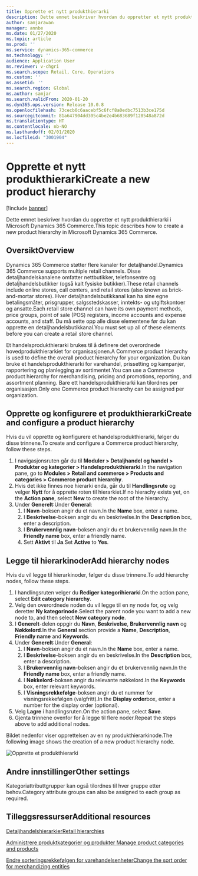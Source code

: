 ```yaml
---
title: Opprette et nytt produkthierarki
description: Dette emnet beskriver hvordan du oppretter et nytt produkthierarki i Microsoft Dynamics 365 Commerce.
author: samjarawan
manager: annbe
ms.date: 01/27/2020
ms.topic: article
ms.prod: ''
ms.service: dynamics-365-commerce
ms.technology: ''
audience: Application User
ms.reviewer: v-chgri
ms.search.scope: Retail, Core, Operations
ms.custom: ''
ms.assetid: ''
ms.search.region: Global
ms.author: samjar
ms.search.validFrom: 2020-01-20
ms.dyn365.ops.version: Release 10.0.8
ms.openlocfilehash: 73cecb0c6aacebf5c6fcf8a0edbc7513b3ce175d
ms.sourcegitcommit: 81a647904dd305c4be2e4b683689f128548a872d
ms.translationtype: HT
ms.contentlocale: nb-NO
ms.lasthandoff: 02/01/2020
ms.locfileid: "3001904"
---
```

# <a name="create-a-new-product-hierarchy"></a><span data-ttu-id="6eb5e-103">Opprette et nytt produkthierarki</span><span class="sxs-lookup"><span data-stu-id="6eb5e-103">Create a new product hierarchy</span></span>


[!include [banner](includes/banner.md)]

<span data-ttu-id="6eb5e-104">Dette emnet beskriver hvordan du oppretter et nytt produkthierarki i Microsoft Dynamics 365 Commerce.</span><span class="sxs-lookup"><span data-stu-id="6eb5e-104">This topic describes how to create a new product hierarchy in Microsoft Dynamics 365 Commerce.</span></span>

## <a name="overview"></a><span data-ttu-id="6eb5e-105">Oversikt</span><span class="sxs-lookup"><span data-stu-id="6eb5e-105">Overview</span></span>

<span data-ttu-id="6eb5e-106">Dynamics 365 Commerce støtter flere kanaler for detaljhandel.</span><span class="sxs-lookup"><span data-stu-id="6eb5e-106">Dynamics 365 Commerce supports multiple retail channels.</span></span> <span data-ttu-id="6eb5e-107">Disse detaljhandelskanalene omfatter nettbutikker, telefonsentre og detaljhandelsbutikker (også kalt fysiske butikker).</span><span class="sxs-lookup"><span data-stu-id="6eb5e-107">These retail channels include online stores, call centers, and retail stores (also known as brick-and-mortar stores).</span></span> <span data-ttu-id="6eb5e-108">Hver detaljhandelsbutikkanal kan ha sine egne betalingsmåter, prisgrupper, salgsstedskasser, inntekts- og utgiftskontoer og ansatte.</span><span class="sxs-lookup"><span data-stu-id="6eb5e-108">Each retail store channel can have its own payment methods, price groups, point of sale (POS) registers, income accounts and expense accounts, and staff.</span></span> <span data-ttu-id="6eb5e-109">Du må sette opp alle disse elementene før du kan opprette en detaljhandelsbutikkanal.</span><span class="sxs-lookup"><span data-stu-id="6eb5e-109">You must set up all of these elements before you can create a retail store channel.</span></span> 

<span data-ttu-id="6eb5e-110">Et handelsprodukthierarki brukes til å definere det overordnede hovedprodukthierarkiet for organisasjonen.</span><span class="sxs-lookup"><span data-stu-id="6eb5e-110">A Commerce product hierarchy is used to define the overall product hierarchy for your organization.</span></span> <span data-ttu-id="6eb5e-111">Du kan bruke et handelsprodukthierarki for varehandel, prissetting og kampanjer, rapportering og planlegging av sortimentet.</span><span class="sxs-lookup"><span data-stu-id="6eb5e-111">You can use a Commerce product hierarchy for merchandising, pricing and promotions, reporting, and assortment planning.</span></span> <span data-ttu-id="6eb5e-112">Bare ett handelsprodukthierarki kan tilordnes per organisasjon.</span><span class="sxs-lookup"><span data-stu-id="6eb5e-112">Only one Commerce product hierarchy can be assigned per organization.</span></span>

## <a name="create-and-configure-a-product-hierarchy"></a><span data-ttu-id="6eb5e-113">Opprette og konfigurere et produkthierarki</span><span class="sxs-lookup"><span data-stu-id="6eb5e-113">Create and configure a product hierarchy</span></span>

<span data-ttu-id="6eb5e-114">Hvis du vil opprette og konfigurere et handelsprodukthierarki, følger du disse trinnene.</span><span class="sxs-lookup"><span data-stu-id="6eb5e-114">To create and configure a Commerce product hierarchy, follow these steps.</span></span>

1. <span data-ttu-id="6eb5e-115">I navigasjonsruten går du til **Moduler \> Detaljhandel og handel \> Produkter og kategorier \> Handelsprodukthierarki**.</span><span class="sxs-lookup"><span data-stu-id="6eb5e-115">In the navigation pane, go to **Modules \> Retail and commerce \> Products and categories \> Commerce product hierarchy**.</span></span>
1. <span data-ttu-id="6eb5e-116">Hvis det ikke finnes noe hierarki enda, går du til **Handlingsrute** og velger **Nytt** for å opprette roten til hierarkiet.</span><span class="sxs-lookup"><span data-stu-id="6eb5e-116">If no hierachy exists yet, on the **Action pane**, select **New** to create the root of the hierarchy.</span></span>
1. <span data-ttu-id="6eb5e-117">Under **Generelt**:</span><span class="sxs-lookup"><span data-stu-id="6eb5e-117">Under **General**:</span></span>
    1. <span data-ttu-id="6eb5e-118">I **Navn**-boksen angir du et navn.</span><span class="sxs-lookup"><span data-stu-id="6eb5e-118">In the **Name** box, enter a name.</span></span>
    1. <span data-ttu-id="6eb5e-119">I **Beskrivelse**-boksen angir du en beskrivelse.</span><span class="sxs-lookup"><span data-stu-id="6eb5e-119">In the **Description** box, enter a description.</span></span>
    1. <span data-ttu-id="6eb5e-120">I **Brukervennlig navn**-boksen angir du et brukervennlig navn.</span><span class="sxs-lookup"><span data-stu-id="6eb5e-120">In the **Friendly name** box, enter a friendly name.</span></span>
    1. <span data-ttu-id="6eb5e-121">Sett **Aktivt** til **Ja**.</span><span class="sxs-lookup"><span data-stu-id="6eb5e-121">Set **Active** to **Yes**.</span></span>

## <a name="add-hierarchy-nodes"></a><span data-ttu-id="6eb5e-122">Legge til hierarkinoder</span><span class="sxs-lookup"><span data-stu-id="6eb5e-122">Add hierarchy nodes</span></span>

<span data-ttu-id="6eb5e-123">Hvis du vil legge til hierarkinoder, følger du disse trinnene.</span><span class="sxs-lookup"><span data-stu-id="6eb5e-123">To add hierarchy nodes, follow these steps.</span></span>

1. <span data-ttu-id="6eb5e-124">I handlingsruten velger du **Rediger kategorihierarki**.</span><span class="sxs-lookup"><span data-stu-id="6eb5e-124">On the action pane, select **Edit category hierarchy**.</span></span>
1. <span data-ttu-id="6eb5e-125">Velg den overordnede noden du vil legge til en ny node for, og velg deretter **Ny kategorinode**.</span><span class="sxs-lookup"><span data-stu-id="6eb5e-125">Select the parent node you want to add a new node to, and then select **New category node**.</span></span>
1. <span data-ttu-id="6eb5e-126">I **Generelt**-delen oppgir du **Navn**, **Beskrivelse**, **Brukervennlig navn** og **Nøkkelord**.</span><span class="sxs-lookup"><span data-stu-id="6eb5e-126">In the **General** section provide a **Name**, **Description**, **Friendly name** and **Keywords**.</span></span>
1. <span data-ttu-id="6eb5e-127">Under **Generelt**:</span><span class="sxs-lookup"><span data-stu-id="6eb5e-127">Under **General**:</span></span>
    1. <span data-ttu-id="6eb5e-128">I **Navn**-boksen angir du et navn.</span><span class="sxs-lookup"><span data-stu-id="6eb5e-128">In the **Name** box, enter a name.</span></span>
    1. <span data-ttu-id="6eb5e-129">I **Beskrivelse**-boksen angir du en beskrivelse.</span><span class="sxs-lookup"><span data-stu-id="6eb5e-129">In the **Description** box, enter a description.</span></span>
    1. <span data-ttu-id="6eb5e-130">I **Brukervennlig navn**-boksen angir du et brukervennlig navn.</span><span class="sxs-lookup"><span data-stu-id="6eb5e-130">In the **Friendly name** box, enter a friendly name.</span></span>
    1. <span data-ttu-id="6eb5e-131">I **Nøkkelord**-boksen angir du relevante nøkkelord.</span><span class="sxs-lookup"><span data-stu-id="6eb5e-131">In the **Keywords** box, enter relevant keywords.</span></span>
    1. <span data-ttu-id="6eb5e-132">I **Visningsrekkefølge**-boksen angir du et nummer for visningsrekkefølgen (valgfritt).</span><span class="sxs-lookup"><span data-stu-id="6eb5e-132">In the **Display order**box, enter a number for the display order (optional).</span></span>
1. <span data-ttu-id="6eb5e-133">Velg **Lagre** i handlingsruten.</span><span class="sxs-lookup"><span data-stu-id="6eb5e-133">On the action pane, select **Save**.</span></span>
1. <span data-ttu-id="6eb5e-134">Gjenta trinnene ovenfor for å legge til flere noder.</span><span class="sxs-lookup"><span data-stu-id="6eb5e-134">Repeat the steps above to add additional nodes.</span></span>

<span data-ttu-id="6eb5e-135">Bildet nedenfor viser opprettelsen av en ny produkthierarkinode.</span><span class="sxs-lookup"><span data-stu-id="6eb5e-135">The following image shows the creation of a new product hierarchy node.</span></span>

![Opprette et produkthierarki](media/create-product-hierarchy.png)

## <a name="other-settings"></a><span data-ttu-id="6eb5e-137">Andre innstillinger</span><span class="sxs-lookup"><span data-stu-id="6eb5e-137">Other settings</span></span>

<span data-ttu-id="6eb5e-138">Kategoriattributtgrupper kan også tilordnes til hver gruppe etter behov.</span><span class="sxs-lookup"><span data-stu-id="6eb5e-138">Category attribute groups can also be assigned to each group as required.</span></span>  

## <a name="additional-resources"></a><span data-ttu-id="6eb5e-139">Tilleggsressurser</span><span class="sxs-lookup"><span data-stu-id="6eb5e-139">Additional resources</span></span>

[<span data-ttu-id="6eb5e-140">Detaljhandelshierarkier</span><span class="sxs-lookup"><span data-stu-id="6eb5e-140">Retail hierarchies</span></span>](retail-hierarchies.md)

[<span data-ttu-id="6eb5e-141">Administrere produktkategorier og produkter </span><span class="sxs-lookup"><span data-stu-id="6eb5e-141">Manage product categories and products </span></span>](category-management-product-creation.md)

[<span data-ttu-id="6eb5e-142">Endre sorteringsrekkefølgen for varehandelsenheter</span><span class="sxs-lookup"><span data-stu-id="6eb5e-142">Change the sort order for merchandizing entities</span></span>](custom-order-categories-nav-retail-prod-hierarchy.md)
